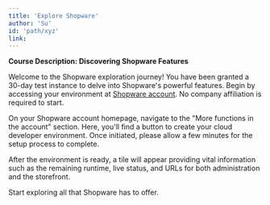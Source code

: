 ```yaml
---
title: 'Explore Shopware'
author: 'Su'
id: 'path/xyz'
link: 
---
```


**Course Description: Discovering Shopware Features**

Welcome to the Shopware exploration journey! You have been granted a 30-day test instance to delve into Shopware's powerful features. Begin by accessing your environment at [Shopware account](https://account.shopware.com). No company affiliation is required to start.

On your Shopware account homepage, navigate to the "More functions in the account" section. Here, you'll find a button to create your cloud developer environment. Once initiated, please allow a few minutes for the setup process to complete.

After the environment is ready, a tile will appear providing vital information such as the remaining runtime, live status, and URLs for both administration and the storefront.

Start exploring all that Shopware has to offer.

